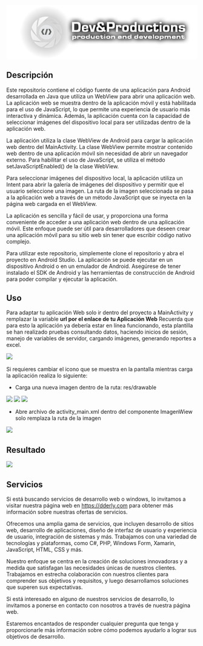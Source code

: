 
<div style="display: flex;flex-direction: row;justify-content: center" width="100%">
      <img src="https://raw.githubusercontent.com/derlypacheco/AppWebView/master/app/src/main/res/drawable/logo.png"></img>
</div>

## Descripción
Este repositorio contiene el código fuente de una aplicación para Android desarrollada en Java que utiliza un WebView para abrir una aplicación web. 
La aplicación web se muestra dentro de la aplicación móvil y está habilitada para el uso de JavaScript, lo que permite una experiencia de usuario más interactiva y dinámica. 
Además, la aplicación cuenta con la capacidad de seleccionar imágenes del dispositivo local para ser utilizadas dentro de la aplicación web.

La aplicación utiliza la clase WebView de Android para cargar la aplicación web dentro del MainActivity. 
La clase WebView permite mostrar contenido web dentro de una aplicación móvil sin necesidad de abrir un navegador externo. 
Para habilitar el uso de JavaScript, se utiliza el método setJavaScriptEnabled() de la clase WebView.

Para seleccionar imágenes del dispositivo local, la aplicación utiliza un Intent para abrir la galería de imágenes del dispositivo y permitir que el usuario seleccione una imagen. 
La ruta de la imagen seleccionada se pasa a la aplicación web a través de un método JavaScript que se inyecta en la página web cargada en el WebView.

La aplicación es sencilla y fácil de usar, y proporciona una forma conveniente de acceder a una aplicación web dentro de una aplicación móvil. 
Este enfoque puede ser útil para desarrolladores que deseen crear una aplicación móvil para su sitio web sin tener que escribir código nativo complejo.

Para utilizar este repositorio, simplemente clone el repositorio y abra el proyecto en Android Studio. 
La aplicación se puede ejecutar en un dispositivo Android o en un emulador de Android. Asegúrese de tener instalado el SDK de Android y las herramientas de construcción de Android para poder compilar y ejecutar la aplicación.

## Uso 
Para adaptar tu aplicación Web solo ir dentro del proyecto a MainActivity y remplazar la variable **url por el enlace de tu Aplicación Web** Recuerda que para esto la aplicación ya debería estar en línea funcionando, esta plantilla 
se han realizado pruebas consultando datos, haciendo inicios de sesión, manejo de variables de servidor, cargando imágenes, generando reportes a excel.

<img src="https://dderly.com/wp-content/uploads/2024/03/url-acceso.png" />

Si requieres cambiar el icono que se muestra en la pantalla mientras carga la aplicación realiza lo siguiente:

- Carga una nueva imagen dentro de la ruta: res/drawable

<img src="https://dderly.com/wp-content/uploads/2024/03/ruta-logo.png" />
<img src="https://dderly.com/wp-content/uploads/2024/03/image-asset.png" />
<img src="https://dderly.com/wp-content/uploads/2024/03/select-image.png" />

- Abre archivo de activity_main.xml dentro del componente ImagenWiew solo remplaza la ruta de la imagen

<img src="https://dderly.com/wp-content/uploads/2024/03/activitymain-ruta-logo.png" />

## Resultado 

<img src="https://dderly.com/wp-content/uploads/2024/03/app-web.png" />

## Servicios 
Si está buscando servicios de desarrollo web o windows, lo invitamos a visitar nuestra página web en https://dderly.com para obtener más información sobre nuestras ofertas de servicios.

Ofrecemos una amplia gama de servicios, que incluyen desarrollo de sitios web, desarrollo de aplicaciones,
diseño de interfaz de usuario y experiencia de usuario, integración de sistemas y más. 
Trabajamos con una variedad de tecnologías y plataformas, como C#, PHP, Windows Form, Xamarin, JavaScript, HTML, CSS y más.

Nuestro enfoque se centra en la creación de soluciones innovadoras y a medida que satisfagan las necesidades únicas de nuestros clientes. 
Trabajamos en estrecha colaboración con nuestros clientes para comprender sus objetivos y requisitos, y luego desarrollamos soluciones que superen sus expectativas.

Si está interesado en alguno de nuestros servicios de desarrollo, lo invitamos a ponerse en contacto con nosotros a través de nuestra página web. 

Estaremos encantados de responder cualquier pregunta que tenga y proporcionarle más información sobre cómo podemos ayudarlo a lograr sus objetivos de desarrollo. 
